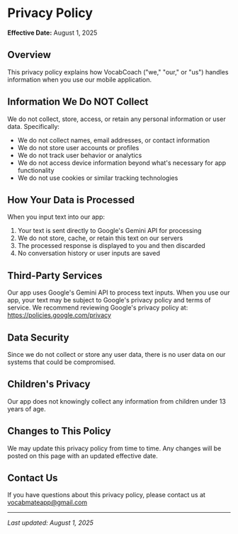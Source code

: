 # Privacy Policy

**Effective Date:** August 1, 2025

## Overview

This privacy policy explains how VocabCoach ("we," "our," or "us") handles information when you use our mobile application.

## Information We Do NOT Collect

We do not collect, store, access, or retain any personal information or user data. Specifically:

- We do not collect names, email addresses, or contact information
- We do not store user accounts or profiles
- We do not track user behavior or analytics
- We do not access device information beyond what's necessary for app functionality
- We do not use cookies or similar tracking technologies

## How Your Data is Processed

When you input text into our app:

1. Your text is sent directly to Google's Gemini API for processing
2. We do not store, cache, or retain this text on our servers
3. The processed response is displayed to you and then discarded
4. No conversation history or user inputs are saved

## Third-Party Services

Our app uses Google's Gemini API to process text inputs. When you use our app, your text may be subject to Google's privacy policy and terms of service. We recommend reviewing Google's privacy policy at: https://policies.google.com/privacy

## Data Security

Since we do not collect or store any user data, there is no user data on our systems that could be compromised.

## Children's Privacy

Our app does not knowingly collect any information from children under 13 years of age.

## Changes to This Policy

We may update this privacy policy from time to time. Any changes will be posted on this page with an updated effective date.

## Contact Us

If you have questions about this privacy policy, please contact us at vocabmateapp@gmail.com

---

*Last updated: August 1, 2025*
